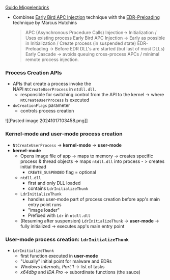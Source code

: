  [Guido Miggelenbrink](https://www.outflank.nl/blog/2024/10/15/introducing-early-cascade-injection-from-windows-process-creation-to-stealthy-injection/)

- Combines [Early Bird APC Injection](https://0xmani.medium.com/early-bird-injection-05027fbfb794) technique with the [EDR-Preloading](https://www.malwaretech.com/2024/02/bypassing-edrs-with-edr-preload.html) technique by Marcus Hutchins

	> APC (Asynchronous Procedure Calls) Injection-> Initialization / Uses existing process
	> Early Bird APC Injection -> Early as possible in Initialization / Create process (in suspended state)
	> EDR-Preloading -> Before EDR DLL's are started (but last of most DLLs)
	> Early Cascade -> avoids queuing cross-process APCs / minimal remote process injection.

### Process Creation APIs

- APIs that create a process invoke the NAPI `NtCreateUserProcess` in `ntdll.dll`.
	- responsible for switching control from the API to the kernel -> where `NtCreateUserProcess` is executed
- `dwCreationFlags` parameter 
	- controls process creation

![[Pasted image 20241017103458.png]]

### Kernel-mode and user-mode process creation

- `NtCreateUserProcess` -> **kernel-mode** -> **user-mode**
- **kernel-mode**
	- Opens image file of app -> maps to memory -> creates specific process & thread objects -> maps  `ntdll.dll` into process - > creates initial thread
		- `CREATE_SUSPENDED` flag = optional
	- `ntdll.dll`
		- first and only DLL loaded
		- contains `LdrInitializeThunk`
	- `LdrInitializeThunk`
		- handles user-mode part of process creation before app's main entry point runs
		- "image loader"
		- Prefixed with `Ldr` in `ntdll.dll`
	- (Resuming after suspension) `LdrInitializeThunk` -> **user-mode** -> fully initialized -> executes app's main entry point
### User-mode process creation: `LdrInitializeThunk`
- `LdrInitializeThunk`
	- first function executed in **user-mode**
	- "Usually" initial point for malware and EDRs
	- *Windows Internals, Part 1* -> list of tasks
	- *x64dbg* and *IDA Pro* -> subordinate functions (the sauce)